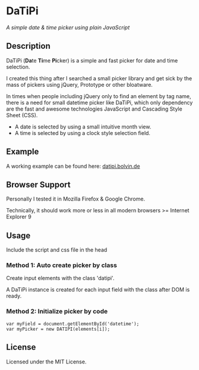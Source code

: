 DaTiPi
==================

*A simple date & time picker using plain JavaScript*

## Description
DaTiPi (**Da**te **Ti**me **Pi**cker) is a simple and fast picker for date and time selection.

I created this thing after I searched a small picker library and get sick by the mass of pickers using jQuery, Prototype or other bloatware.

In times when people including jQuery only to find an element by tag name, there is a need for small datetime picker like DaTiPi, which only dependency are the fast and awesome technologies JavaScript and Cascading Style Sheet (CSS).

* A date is selected by using a small intuitive month view.
* A time is selected by using a clock style selection field.

## Example ##
A working example can be found here: [datipi.bolvin.de](http://datipi.bolvin.de)

## Browser Support ##
Personally I tested it in Mozilla Firefox & Google Chrome.

Technically, it should work more or less in all modern browsers >= Internet Explorer 9

## Usage
Include the script and css file in the head

### Method 1: Auto create picker by class ###
Create input elements with the class 'datipi'.

A DaTiPi instance is created for each input field with the class after DOM is ready.

### Method 2: Initialize picker by code ###
    var myField = document.getElementById('datetime');
    var myPicker = new DATIPI(elements[i]);

## License

Licensed under the MIT License.
